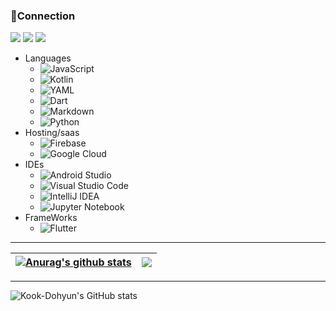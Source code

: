 
<!--
## Hi there 👋
**Kook-Dohyun/Kook-Dohyun** is a ✨ _special_ ✨ repository because its `README.md` (this file) appears on your GitHub profile.

Here are some ideas to get you started:

- 🔭 I’m currently working on ...
- 🌱 I’m currently learning ...
- 👯 I’m looking to collaborate on ...
- 🤔 I’m looking for help with ...
- 💬 Ask me about ...
- 📫 How to reach me: ...
- 😄 Pronouns: ...
- ⚡ Fun fact: ...
-->
### 🔌Connection
<p align="left">
  <span><a href="https://t.me/kookdh"><img src="https://img.shields.io/badge/Telegram-2CA5E0?style=flat-squeare&logo=telegram&logoColor=white"></a></span>
  <span><a href="mailto:tmdtnghghgh@gmail.com"><img src="https://img.shields.io/badge/Gmail-d14836?style=flat-square&logo=Gmail&logoColor=white&link=tmdtnghghgh@gmail.com"/></a></span>  
  <span><a href="mailto:rnrtmdtn1213@outlook.com"><img src="https://img.shields.io/badge/Microsoft_Outlook-0078D4?style=falt-square&logo=microsoft-outlook&logoColor=white"/></a></span>
</p>

- Languages
	- ![JavaScript](https://img.shields.io/badge/javascript-%23323330.svg?style=flat-square&logo=javascript&logoColor=%23F7DF1E)
	- ![Kotlin](https://img.shields.io/badge/kotlin-%237F52FF.svg?style=flat-square&logo=kotlin&logoColor=white)
	- ![YAML](https://img.shields.io/badge/yaml-%23ffffff.svg?style=flat-square&logo=yaml&logoColor=151515)
	- ![Dart](https://img.shields.io/badge/dart-%230175C2.svg?style=flat-square&logo=dart&logoColor=white)
	- ![Markdown](https://img.shields.io/badge/markdown-%23000000.svg?style=flat-square&logo=markdown&logoColor=white)
	- ![Python](https://img.shields.io/badge/python-3670A0?style=flat-square&logo=python&logoColor=ffdd54)
- Hosting/saas
	- ![Firebase](https://img.shields.io/badge/firebase-%23039BE5.svg?style=flat-square&logo=firebase)
	- ![Google Cloud](https://img.shields.io/badge/GoogleCloud-%234285F4.svg?style=flat-square&logo=google-cloud&logoColor=white)
- IDEs
	- ![Android Studio](https://img.shields.io/badge/android%20studio-346ac1?style=flat-square&logo=android%20studio&logoColor=white)
	- ![Visual Studio Code](https://img.shields.io/badge/Visual%20Studio%20Code-0078d7.svg?logo=visual-studio-code&logoColor=white)
	- ![IntelliJ IDEA](https://img.shields.io/badge/IntelliJIDEA-000000.svg?style=flat-square&logo=intellij-idea&logoColor=white)
	- ![Jupyter Notebook](https://img.shields.io/badge/jupyter-%23FA0F00.svg?style=flat-square&logo=jupyter&logoColor=white)
- FrameWorks
	-  ![Flutter](https://img.shields.io/badge/Flutter-%2302569B.svg?style=flat-square&logo=Flutter&logoColor=white)
  
---
| <a href="https://github.com/anuraghazra/github-readme-stats"><img align="center" src="https://github-readme-stats.vercel.app/api?username=anuraghazra&show_icons=true&include_all_commits=true&theme=buefy&hide_border=true" alt="Anurag's github stats" /></a> | <a href="https://github.com/anuraghazra/github-readme-stats"><img align="center" src="https://github-readme-stats.vercel.app/api/top-langs/?username=anuraghazra&layout=compact&theme=buefy&hide_border=true" /></a> |
| ------------- | ------------- |
---
![Kook-Dohyun's GitHub stats](https://github-readme-stats.vercel.app/api?username=Kook-Dohyun&show_icons=true&theme=cobalt&hide_issues=True&hide_border=True&bg_color=00000000)
 
